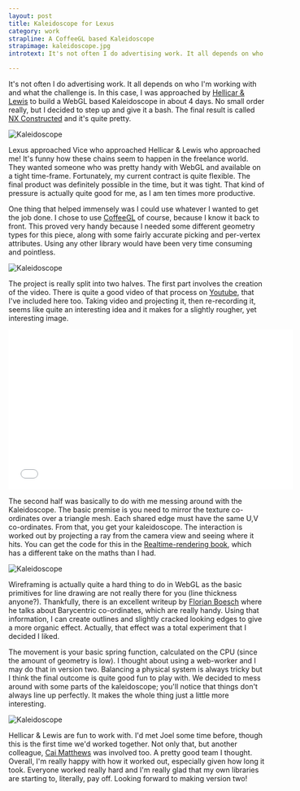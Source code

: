 ```yaml
---
layout: post
title: Kaleidoscope for Lexus
category: work
strapline: A CoffeeGL based Kaleidoscope
strapimage: kaleidoscope.jpg
introtext: It's not often I do advertising work. It all depends on who I'm working with and what the challenge is. In this case, I was approached by Hellicar & Lewis to build a WebGL based Kaleidoscope in about 4 days. No small order really, but I decided to step up and give it a bash.

---
```


It's not often I do advertising work. It all depends on who I'm working with and what the challenge is. In this case, I was approached by [Hellicar & Lewis](http://hellicarandlewis.com) to build a WebGL based Kaleidoscope in about 4 days. No small order really, but I decided to step up and give it a bash. The final result is called [NX Constructed](http://nxperspectives.eu/en/nx_constructed.html) and it's quite pretty.

![Kaleidoscope](https://farm3.staticflickr.com/2914/14763699654_8eb1908457.jpg)

Lexus approached Vice who approached Hellicar & Lewis who approached me! It's funny how these chains seem to happen in the freelance world. They wanted someone who was pretty handy with WebGL and available on a tight time-frame. Fortunately, my current contract is quite flexible. The final product was definitely possible in the time, but it was tight. That kind of pressure is actually quite good for me, as I am ten times more productive.

One thing that helped immensely was I could use whatever I wanted to get the job done. I chose to use [CoffeeGL](http://www.coffeegl.com) of course, because I know it back to front. This proved very handy because I needed some different geometry types for this piece, along with some fairly accurate picking and per-vertex attributes. Using any other library would have been very time consuming and pointless.

![Kaleidoscope](https://farm4.staticflickr.com/3910/14579415979_93a7fb87ae.jpg)

The project is really split into two halves. The first part involves the creation of the video. There is quite a good video of that process on [Youtube](https://www.youtube.com/watch?v=IpyAsbep3NM), that I've included here too. Taking video and projecting it, then re-recording it, seems like quite an interesting idea and it makes for a slightly rougher, yet interesting image. 

<iframe width="560" height="315" src="//www.youtube.com/embed/IpyAsbep3NM" frameborder="0" allowfullscreen></iframe>

The second half was basically to do with me messing around with the Kaleidoscope. The basic premise is you need to mirror the texture co-ordinates over a triangle mesh. Each shared edge must have the same U,V co-ordinates. From that, you get your kaleidoscope. The interaction is worked out by projecting a ray from the camera view and seeing where it hits. You can get the code for this in the [Realtime-rendering book](http://www.amazon.co.uk/Real-Time-Rendering-Third-Edition-Akenine-Moller/dp/1568814240%3FSubscriptionId%3DAKIAILSHYYTFIVPWUY6Q%26tag%3Dduc08-21%26linkCode%3Dxm2%26camp%3D2025%26creative%3D165953%26creativeASIN%3D1568814240), which has a different take on the maths than I had.

![Kaleidoscope](https://farm4.staticflickr.com/3836/14579594587_c8a8abe0ed.jpg)

Wireframing is actually quite a hard thing to do in WebGL as the basic primitives for line drawing are not really there for you (line thickness anyone?). Thankfully, there is an excellent writeup by [Florian Boesch](http://codeflow.org/entries/2012/aug/02/easy-wireframe-display-with-barycentric-coordinates/) where he talks about Barycentric co-ordinates, which are really handy. Using that information, I can create outlines and slightly cracked looking edges to give a more organic effect. Actually, that effect was a total experiment that I decided I liked.

The movement is your basic spring function, calculated on the CPU (since the amount of geometry is low). I thought about using a web-worker and I may do that in version two. Balancing a physical system is always tricky but I think the final outcome is quite good fun to play with. We decided to mess around with some parts of the kaleidoscope; you'll notice that things don't always line up perfectly. It makes the whole thing just a little more interesting.

![Kaleidoscope](https://farm4.staticflickr.com/3916/14763699944_5a0c7607a6.jpg)

Hellicar & Lewis are fun to work with. I'd met Joel some time before, though this is the first time we'd worked together. Not only that, but another colleague, [Cai Matthews](http://caimatthews.com/) was involved too. A pretty good team I thought. Overall, I'm really happy with how it worked out, especially given how long it took. Everyone worked really hard and I'm really glad that my own libraries are starting to, literally, pay off. Looking forward to making version two!

